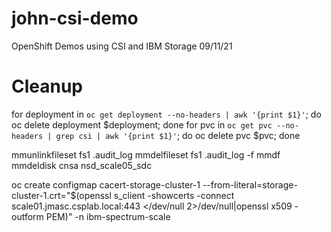 # john-csi-demo
 OpenShift Demos using CSI and IBM Storage 
 09/11/21


 # Cleanup

for deployment in `oc get deployment --no-headers | awk '{print $1}'`; do oc delete deployment $deployment; done 
for pvc in `oc get pvc --no-headers | grep csi | awk '{print $1}'`; do oc delete pvc $pvc; done


mmunlinkfileset fs1 .audit_log
mmdelfileset fs1 .audit_log -f
mmdf
mmdeldisk cnsa nsd_scale05_sdc



oc create configmap cacert-storage-cluster-1 --from-literal=storage-cluster-1.crt="$(openssl s_client -showcerts -connect scale01.jmasc.csplab.local:443 </dev/null 2>/dev/null|openssl x509 -outform PEM)" -n ibm-spectrum-scale